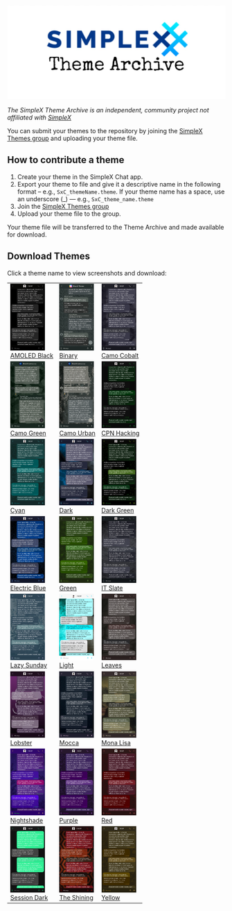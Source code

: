 <img src="./resources/SxC_themeBanner.jpg">

_The SimpleX Theme Archive is an independent, community project not affiliated with [SimpleX](https://simplex.chat)_

You can submit your themes to the repository by joining the [SimpleX Themes group](https://simplex.chat/contact#/?v=2-7&smp=smp%3A%2F%2Fhpq7_4gGJiilmz5Rf-CswuU5kZGkm_zOIooSw6yALRg%3D%40smp5.simplex.im%2FjwFqICow91mcVNxBF2GXXF5Uq4H27goC%23%2F%3Fv%3D1-3%26dh%3DMCowBQYDK2VuAyEAOYs_RwIB67iDC_ORPmBpp-oED4Ric3oYkID4kdkMdGs%253D%26srv%3Djjbyvoemxysm7qxap7m5d5m35jzv5qq6gnlv7s4rsn7tdwwmuqciwpid.onion&data=%7B%22type%22%3A%22group%22%2C%22groupLinkId%22%3A%22jpatHRdLkjwNmbWBc-VWcg%3D%3D%22%7D) and uploading your theme file. 

## How to contribute a theme

1. Create your theme in the SimpleX Chat app. 
2. Export your theme to file and give it a descriptive name in the following format – e.g., `SxC_themeName.theme`. If your theme name has a space, use an underscore (_) — e.g., `SxC_theme_name.theme`
3. Join the [SimpleX Themes group](https://simplex.chat/contact#/?v=2-7&smp=smp%3A%2F%2Fhpq7_4gGJiilmz5Rf-CswuU5kZGkm_zOIooSw6yALR%40smp5.simplex.im%2FjwFqICow91mcVNxBF2GXXF5Uq4H27goC%23%2F%3Fv%3D1-3%26dh%3DMCowBQYDK2VuAyEAOYs_RwIB67iDC_ORPmBpp-oED4Ric3oYkID4kdkMdGs%253D%26srv%3Djjbyvoemxysm7qxap7m5d5m35jzv5qq6gnlv7s4rsn7tdwwmuqciwpid.onion&data=%7B%22type%22%3A%22group%22%2C%22groupLinkId%22%3A%22jpatHRdLkjwNmbWBc-VWcg%3D%3D%22%7D)
4. Upload your theme file to the group.

Your theme file will be transferred to the Theme Archive and made available for download. 

## Download Themes

Click a theme name to view screenshots and download:

|                                                                                                           |                                                                                                                   |                                                                                                                       |
|------------------------------------------------------------------------------------------------------------------------|-------------------------------------------------------------------------------------------------------------------|-----------------------------------------------------------------------------------------------------------------------|
| <img src="./screenshots/SxC_AMOLEDblackV201.jpg" width="80"><br>[AMOLED Black](./resources/SxC_AMOLEDblackV2_index.md) | <img src="./screenshots/SxC_binary01.jpg" width="80"><br>[Binary](./resources/SxC_binary_index.md)                | <img src="./screenshots/SxC_camoCobalt01.jpg" width="80"><br>[Camo Cobalt](./resources/SxC_camoCobalt_index.md)       |
| <img src="./screenshots/SxC_camoGreen01.jpg" width="80"><br>[Camo Green](./resources/SxC_camoGreen_index.md)           | <img src="./screenshots/SxC_camoUrban01.jpg" width="80"><br>[Camo Urban](./resources/SxC_camoUrban_index.md)      | <img src="./screenshots/SxC_CPN_HackingV201.jpg" width="80"><br>[CPN Hacking](./resources/SxC_CPN_HackingV2_index.md) |
| <img src="./screenshots/SxC_cyan01.jpg" width="80"><br>[Cyan](./resources/SxC_cyan_index.md)                           | <img src="./screenshots/SxC_dark01.jpg" width="80"><br>[Dark](./resources/SxC_dark_index.md)                      | <img src="./screenshots/SxC_darkGreen01.jpg" width="80"><br>[Dark Green](./resources/SxC_darkGreen_index.md)          |
| <img src="./screenshots/SxC_ElectricBlue01.jpg" width="80"><br>[Electric Blue](./resources/SxC_electricBlue_index.md)  | <img src="./screenshots/SxC_green01.jpg" width="80"><br>[Green](./resources/SxC_green_index.md)                   | <img src="./screenshots/SxC_IT_Slate01.jpg" width="80"><br>[IT Slate](./resources/SxC_IT_Slate_index.md)              |
| <img src="./screenshots/SxC_lazySunday01.jpg" width="80"><br>[Lazy Sunday](./resources/SxC_lazySunday_index.md)        | <img src="./screenshots/SxC_light01.jpg" width="80"><br>[Light](./resources/SxC_light_index.md)                   | <img src="./screenshots/SxC_leaves01.jpg" width="80"><br>[Leaves](./resources/SxC_leaves_index.md)                    |
| <img src="./screenshots/SxC_Lobster01.jpg" width="80"><br>[Lobster](./resources/SxC_Lobster_index.md)                  | <img src="./screenshots/SxC_mocca01.jpg" width="80"><br>[Mocca](./resources/SxC_mocca_index.md)                   | <img src="./screenshots/SxC_monaLisa01.jpg" width="80"><br>[Mona Lisa](./resources/SxC_monaLisa_index.md)             |
| <img src="./screenshots/SxC_Nightshade01.jpg" width="80"><br>[Nightshade](./resources/SxC_Nightshade_index.md)         | <img src="./screenshots/SxC_purple01.jpg" width="80"><br>[Purple](./resources/SxC_purple_index.md)                | <img src="./screenshots/SxC_red01.jpg" width="80"><br>[Red](./resources/SxC_red_index.md)                             |
| <img src="./screenshots/SxC_SessionDark01.jpg" width="80"><br>[Session Dark](./resources/SxC_SessionDark_index.md)     | <img src="./screenshots/SxC_The_Shining01.jpg" width="80"><br>[The Shining](./resources/SxC_The_Shining_index.md) | <img src="./screenshots/SxC_yellow01.jpg" width="80"><br>[Yellow](./resources/SxC_yellow_index.md)                    |